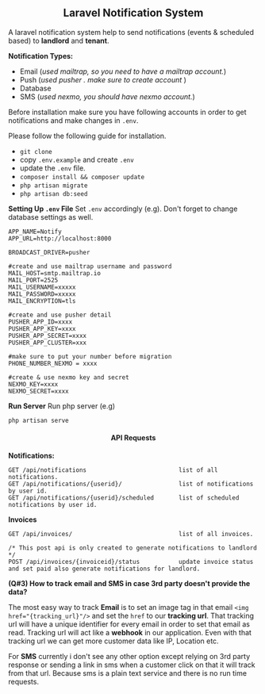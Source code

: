 <h2 align="center"> Laravel Notification System</h2>

A laravel notification system help to send notifications (events & scheduled based) to **landlord** and **tenant**.

**Notification Types:**
- Email (*used mailtrap, so you need to have a mailtrap account.*)
 - Push (*used pusher . make sure to create account* )
- Database
- SMS (*used nexmo, you should have nexmo account.*)

Before installation make sure you have following accounts in order to get notifications and make changes in `.env`.

Please follow the following guide for installation.

 - `git clone`
 - copy `.env.example` and create `.env`
 - update the `.env` file.
 - `composer install && composer update`
 - `php artisan migrate`
 - `php artisan db:seed`

**Setting Up `.env` File**
Set `.env` accordingly (e.g). Don't forget to change database settings as well.
````
APP_NAME=Notify
APP_URL=http://localhost:8000

BROADCAST_DRIVER=pusher

#create and use mailtrap username and password
MAIL_HOST=smtp.mailtrap.io  
MAIL_PORT=2525  
MAIL_USERNAME=xxxxx
MAIL_PASSWORD=xxxxx
MAIL_ENCRYPTION=tls

#create and use pusher detail
PUSHER_APP_ID=xxxx  
PUSHER_APP_KEY=xxxx  
PUSHER_APP_SECRET=xxxx  
PUSHER_APP_CLUSTER=xxx

#make sure to put your number before migration
PHONE_NUMBER_NEXMO = xxxx

#create & use nexmo key and secret
NEXMO_KEY=xxxx  
NEXMO_SECRET=xxxx
````

**Run Server**
Run php server (e.g)
````
php artisan serve
````
 
<h4 align="center">API Requests</h4>

**Notifications:**

````
GET /api/notifications							list of all notifications.
GET /api/notifications/{userid}/				list of notifications by user id.
GET /api/notifications/{userid}/scheduled		list of scheduled notifications by user id. 
````

**Invoices**
````
GET /api/invoices/								list of all invoices.

/* This post api is only created to generate notifications to landlord */
POST /api/invoices/{invoiceid}/status			update invoice status and set paid also generate notifications for landlord.
````



**(Q#3) How to track email and SMS in case 3rd party doesn't provide the data?**

The most easy way to track **Email** is to set an image tag in that email `<img href="{tracking_url}"/>` and set the `href` to our **tracking url**. That tracking url will have a unique identifier for every email in order to set that email as read.
Tracking url will act like a **webhook** in our application.
Even with that tracking url we can get more customer data like IP, Location etc.

For **SMS** currently i don't see any other option except relying on 3rd party response or sending a link in sms when a customer click on that it will track from that url.
Because sms is a plain text service and there is no run time requests.
